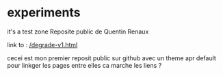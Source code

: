 # experiments
it's a test zone
Reposite public de Quentin Renaux

link to : [/degrade-v1.html](url)


cecei est mon premier reposit public sur github avec un theme apr default pour linkger les pages entre elles
ca marche les liens ?
